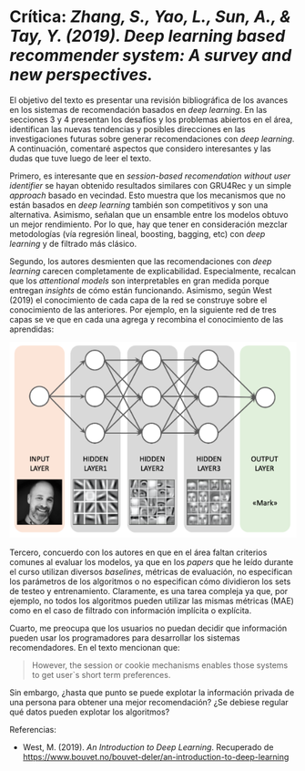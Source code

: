 # Crítica: *Zhang, S., Yao, L., Sun, A., & Tay, Y. (2019). Deep learning based recommender system: A survey and new perspectives.*

El objetivo del texto es presentar una revisión bibliográfica de los avances en los sistemas de recomendación basados en *deep learning*. En las secciones 3 y 4 presentan los desafíos y los problemas abiertos en el área, identifican las nuevas tendencias y posibles direcciones en las investigaciones futuras sobre generar recomendaciones con *deep learning*. A continuación, comentaré aspectos que considero interesantes y las dudas que tuve luego de leer el texto.

Primero, es interesante que en *session-based recomendation without user identifier* se hayan obtenido resultados similares con GRU4Rec y un simple *approach* basado en vecindad. Esto muestra que los mecanismos que no están basados en *deep learning* también son competitivos y son una alternativa. Asimismo, señalan que un ensamble entre los modelos obtuvo un mejor rendimiento. Por lo que, hay que tener en consideración mezclar metodologías (vía regresión lineal, boosting, bagging, etc) con *deep learning* y de filtrado más clásico. 

Segundo, los autores desmienten que las recomendaciones con *deep learning* carecen completamente de explicabilidad. Especialmente, recalcan que los *attentional models* son interpretables en gran medida porque entregan *insights* de cómo están funcionando. Asimismo, según West (2019) el conocimiento de cada capa de la red se construye sobre el conocimiento de las anteriores. Por ejemplo, en la siguiente red de tres capas se ve que en cada una agrega y recombina el conocimiento de las aprendidas:

![](image-10-1.png)

Tercero, concuerdo con los autores en que en el área faltan criterios comunes al evaluar los modelos, ya que en los *papers* que he leído durante el curso utilizan diversos *baselines*, métricas de evaluación, no especifican los parámetros de los algoritmos o no especifican cómo dividieron los sets de testeo y entrenamiento. Claramente, es una tarea compleja ya que, por ejemplo, no todos los algoritmos pueden utilizar las mismas métricas (MAE) como en el caso de filtrado con información implícita o explícita.

Cuarto, me preocupa que los usuarios no puedan decidir que información pueden usar los programadores para desarrollar los sistemas recomendadores. En el texto mencionan que:

> However, the session or cookie mechanisms enables those systems to get user`s short term preferences.

Sin embargo, ¿hasta que punto se puede explotar la información privada de una persona para obtener una mejor recomendación? ¿Se debiese regular qué datos pueden explotar los algoritmos? 

Referencias:

* West, M. (2019). *An Introduction to Deep Learning*. Recuperado de 
https://www.bouvet.no/bouvet-deler/an-introduction-to-deep-learning
